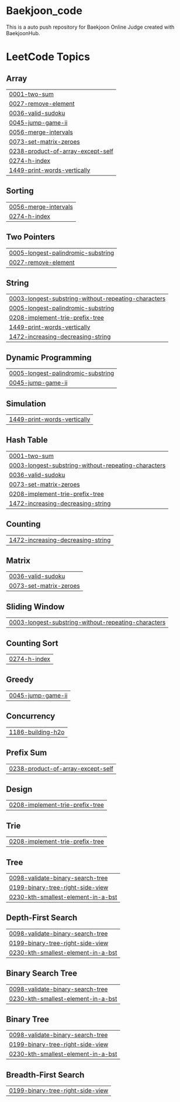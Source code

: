 # Baekjoon_code
This is a auto push repository for Baekjoon Online Judge created with BaekjoonHub.

<!---LeetCode Topics Start-->
# LeetCode Topics
## Array
|  |
| ------- |
| [0001-two-sum](https://github.com/miiiinju1/Algorithm/tree/master/0001-two-sum) |
| [0027-remove-element](https://github.com/miiiinju1/Algorithm/tree/master/0027-remove-element) |
| [0036-valid-sudoku](https://github.com/miiiinju1/Algorithm/tree/master/0036-valid-sudoku) |
| [0045-jump-game-ii](https://github.com/miiiinju1/Algorithm/tree/master/0045-jump-game-ii) |
| [0056-merge-intervals](https://github.com/miiiinju1/Algorithm/tree/master/0056-merge-intervals) |
| [0073-set-matrix-zeroes](https://github.com/miiiinju1/Algorithm/tree/master/0073-set-matrix-zeroes) |
| [0238-product-of-array-except-self](https://github.com/miiiinju1/Algorithm/tree/master/0238-product-of-array-except-self) |
| [0274-h-index](https://github.com/miiiinju1/Algorithm/tree/master/0274-h-index) |
| [1449-print-words-vertically](https://github.com/miiiinju1/Algorithm/tree/master/1449-print-words-vertically) |
## Sorting
|  |
| ------- |
| [0056-merge-intervals](https://github.com/miiiinju1/Algorithm/tree/master/0056-merge-intervals) |
| [0274-h-index](https://github.com/miiiinju1/Algorithm/tree/master/0274-h-index) |
## Two Pointers
|  |
| ------- |
| [0005-longest-palindromic-substring](https://github.com/miiiinju1/Algorithm/tree/master/0005-longest-palindromic-substring) |
| [0027-remove-element](https://github.com/miiiinju1/Algorithm/tree/master/0027-remove-element) |
## String
|  |
| ------- |
| [0003-longest-substring-without-repeating-characters](https://github.com/miiiinju1/Algorithm/tree/master/0003-longest-substring-without-repeating-characters) |
| [0005-longest-palindromic-substring](https://github.com/miiiinju1/Algorithm/tree/master/0005-longest-palindromic-substring) |
| [0208-implement-trie-prefix-tree](https://github.com/miiiinju1/Algorithm/tree/master/0208-implement-trie-prefix-tree) |
| [1449-print-words-vertically](https://github.com/miiiinju1/Algorithm/tree/master/1449-print-words-vertically) |
| [1472-increasing-decreasing-string](https://github.com/miiiinju1/Algorithm/tree/master/1472-increasing-decreasing-string) |
## Dynamic Programming
|  |
| ------- |
| [0005-longest-palindromic-substring](https://github.com/miiiinju1/Algorithm/tree/master/0005-longest-palindromic-substring) |
| [0045-jump-game-ii](https://github.com/miiiinju1/Algorithm/tree/master/0045-jump-game-ii) |
## Simulation
|  |
| ------- |
| [1449-print-words-vertically](https://github.com/miiiinju1/Algorithm/tree/master/1449-print-words-vertically) |
## Hash Table
|  |
| ------- |
| [0001-two-sum](https://github.com/miiiinju1/Algorithm/tree/master/0001-two-sum) |
| [0003-longest-substring-without-repeating-characters](https://github.com/miiiinju1/Algorithm/tree/master/0003-longest-substring-without-repeating-characters) |
| [0036-valid-sudoku](https://github.com/miiiinju1/Algorithm/tree/master/0036-valid-sudoku) |
| [0073-set-matrix-zeroes](https://github.com/miiiinju1/Algorithm/tree/master/0073-set-matrix-zeroes) |
| [0208-implement-trie-prefix-tree](https://github.com/miiiinju1/Algorithm/tree/master/0208-implement-trie-prefix-tree) |
| [1472-increasing-decreasing-string](https://github.com/miiiinju1/Algorithm/tree/master/1472-increasing-decreasing-string) |
## Counting
|  |
| ------- |
| [1472-increasing-decreasing-string](https://github.com/miiiinju1/Algorithm/tree/master/1472-increasing-decreasing-string) |
## Matrix
|  |
| ------- |
| [0036-valid-sudoku](https://github.com/miiiinju1/Algorithm/tree/master/0036-valid-sudoku) |
| [0073-set-matrix-zeroes](https://github.com/miiiinju1/Algorithm/tree/master/0073-set-matrix-zeroes) |
## Sliding Window
|  |
| ------- |
| [0003-longest-substring-without-repeating-characters](https://github.com/miiiinju1/Algorithm/tree/master/0003-longest-substring-without-repeating-characters) |
## Counting Sort
|  |
| ------- |
| [0274-h-index](https://github.com/miiiinju1/Algorithm/tree/master/0274-h-index) |
## Greedy
|  |
| ------- |
| [0045-jump-game-ii](https://github.com/miiiinju1/Algorithm/tree/master/0045-jump-game-ii) |
## Concurrency
|  |
| ------- |
| [1186-building-h2o](https://github.com/miiiinju1/Algorithm/tree/master/1186-building-h2o) |
## Prefix Sum
|  |
| ------- |
| [0238-product-of-array-except-self](https://github.com/miiiinju1/Algorithm/tree/master/0238-product-of-array-except-self) |
## Design
|  |
| ------- |
| [0208-implement-trie-prefix-tree](https://github.com/miiiinju1/Algorithm/tree/master/0208-implement-trie-prefix-tree) |
## Trie
|  |
| ------- |
| [0208-implement-trie-prefix-tree](https://github.com/miiiinju1/Algorithm/tree/master/0208-implement-trie-prefix-tree) |
## Tree
|  |
| ------- |
| [0098-validate-binary-search-tree](https://github.com/miiiinju1/Algorithm/tree/master/0098-validate-binary-search-tree) |
| [0199-binary-tree-right-side-view](https://github.com/miiiinju1/Algorithm/tree/master/0199-binary-tree-right-side-view) |
| [0230-kth-smallest-element-in-a-bst](https://github.com/miiiinju1/Algorithm/tree/master/0230-kth-smallest-element-in-a-bst) |
## Depth-First Search
|  |
| ------- |
| [0098-validate-binary-search-tree](https://github.com/miiiinju1/Algorithm/tree/master/0098-validate-binary-search-tree) |
| [0199-binary-tree-right-side-view](https://github.com/miiiinju1/Algorithm/tree/master/0199-binary-tree-right-side-view) |
| [0230-kth-smallest-element-in-a-bst](https://github.com/miiiinju1/Algorithm/tree/master/0230-kth-smallest-element-in-a-bst) |
## Binary Search Tree
|  |
| ------- |
| [0098-validate-binary-search-tree](https://github.com/miiiinju1/Algorithm/tree/master/0098-validate-binary-search-tree) |
| [0230-kth-smallest-element-in-a-bst](https://github.com/miiiinju1/Algorithm/tree/master/0230-kth-smallest-element-in-a-bst) |
## Binary Tree
|  |
| ------- |
| [0098-validate-binary-search-tree](https://github.com/miiiinju1/Algorithm/tree/master/0098-validate-binary-search-tree) |
| [0199-binary-tree-right-side-view](https://github.com/miiiinju1/Algorithm/tree/master/0199-binary-tree-right-side-view) |
| [0230-kth-smallest-element-in-a-bst](https://github.com/miiiinju1/Algorithm/tree/master/0230-kth-smallest-element-in-a-bst) |
## Breadth-First Search
|  |
| ------- |
| [0199-binary-tree-right-side-view](https://github.com/miiiinju1/Algorithm/tree/master/0199-binary-tree-right-side-view) |
<!---LeetCode Topics End-->